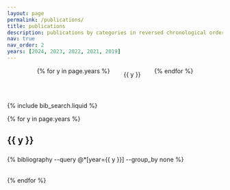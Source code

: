 ```yaml
---
layout: page
permalink: /publications/
title: publications
description: publications by categories in reversed chronological order. generated by jekyll-scholar.
nav: true
nav_order: 2
years: [2024, 2023, 2022, 2021, 2019]
---
```


<!-- _pages/publications.md -->

<div class="publications-years">
  <div class="years-container">
    {% for y in page.years %}
      <a href="#year-{{ y }}" class="year-link">{{ y }}</a>
    {% endfor %}
  </div>
</div>

<!-- Bibsearch Feature -->
{% include bib_search.liquid %}

<div class="publications">
  {% for y in page.years %}
    <div class="year-section" id="year-{{ y }}">
      <h2 class="year-header">{{ y }}</h2>
      {% bibliography --query @*[year={{ y }}] --group_by none %}
    </div>
  {% endfor %}
</div>

<style>
.publications-years {
  margin-bottom: 2rem;
  border-bottom: 1px solid var(--global-divider-color);
  padding-bottom: 1rem;
}

.years-container {
  display: flex;
  flex-wrap: wrap;
  gap: 1rem;
  justify-content: center;
}

.year-link {
  padding: 0.5rem 1rem;
  border: 1px solid var(--global-theme-color);
  border-radius: 4px;
  color: var(--global-theme-color);
  text-decoration: none;
  transition: all 0.3s ease;
}

.year-link:hover {
  background-color: var(--global-theme-color);
  color: var(--global-bg-color);
  text-decoration: none;
}

.year-section {
  margin-bottom: 2rem;
  scroll-margin-top: 70px;
}

.year-header {
  color: var(--global-theme-color);
  border-bottom: 1px solid var(--global-theme-color);
  padding-bottom: 0.5rem;
  margin-bottom: 1rem;
}
</style>

<script>
document.addEventListener('DOMContentLoaded', function() {
  // Smooth scroll to year sections
  document.querySelectorAll('.year-link').forEach(link => {
    link.addEventListener('click', function(e) {
      e.preventDefault();
      const targetId = this.getAttribute('href');
      const targetElement = document.querySelector(targetId);
      if (targetElement) {
        targetElement.scrollIntoView({ behavior: 'smooth' });
      }
    });
  });
});
</script>
